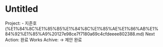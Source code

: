 # Untitled

Project: - 지준호 (%E1%84%8C%E1%85%B5%E1%84%8C%E1%85%AE%E1%86%AB%E1%84%92%E1%85%A9%20127e98ce7f7180a69c4cfdeeee802388.md)
Next Action: 완료
Works Achive: → 제안 완료